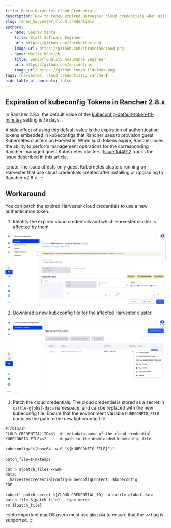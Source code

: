 ```yaml
---
title: Renew Harvester Cloud Credentials
description: How to renew expired Harvester cloud credentials when using Rancher 2.8.x.
slug: renew_harvester_cloud_credentials
authors:
  - name: Gaurav Mehta
    title: Staff Software Engineer
    url: https://github.com/ibrokethecloud
    image_url: https://github.com/ibrokethecloud.png
  - name: Moritz Röhrich 
    title: Senior Quality Assurance Engineer
    url: https://github.com/m-ildefons
    image_url: https://github.com/m-ildefons.png
tags: [harvester, cloud credentials, rancher]
hide_table_of_contents: false
---
```


## Expiration of kubeconfig Tokens in Rancher 2.8.x

In Rancher 2.8.x, the default value of the [kubeconfig-default-token-ttl-minutes](https://ranchermanager.docs.rancher.com/api/api-tokens#kubeconfig-default-token-ttl-minutes) setting is `30` days.

A side effect of using this default value is the expiration of authentication tokens embedded in kubeconfigs that Rancher uses to provision guest Kubernetes clusters on Harvester. When such tokens expire, Rancher loses the ability to perform management operations for the corresponding Rancher-managed guest Kubernetes clusters. [Issue #44912](https://github.com/rancher/rancher/issues/44912) tracks the issue described in this article.

:::note
The issue affects only guest Kubernetes clusters running on Harvester that use cloud credentials created after installing or upgrading to Rancher v2.8.x.
:::

## Workaround

You can patch the expired Harvester cloud credentials to use a new authentication token.

1. Identify the expired cloud credentials and which Harvester cluster is
   affected by them.

  ![identify-credentials](./imgs/identify-cloud-credential.png)

1. Download a new kubeconfig file for the affected Harvester cluster.

  ![context-menu](./imgs/harvester-renew-kubeconfig-menu.png)

1. Patch the cloud credentials. The cloud credential is stored as a secret in `cattle-global-data` namespace, and can be replaced with the new kubeconfig file. Ensure that the environment variable `KUBECONFIG_FILE` contains the path to the new kubeconfig file.

  ```shell
  #!/bin/sh
  CLOUD_CREDENTIAL_ID=$1  # .metadata.name of the cloud credential
  KUBECONFIG_FILE=$2      # path to the downloaded kubeconfig file

  kubeconfig="$(base64 -w 0 "${KUBECONFIG_FILE}")"

  patch_file=$(mktemp)

  cat > ${patch_file} <<EOF
  data:
    harvestercredentialConfig-kubeconfigContent: $kubeconfig
  EOF

  kubectl patch secret ${CLOUD_CREDENTIAL_ID} -n cattle-global-data --patch-file ${patch_file} --type merge
  rm ${patch_file}
  ```

  :::info important
  macOS users must use `gbase64` to ensure that the `-w` flag is supported.
  :::
